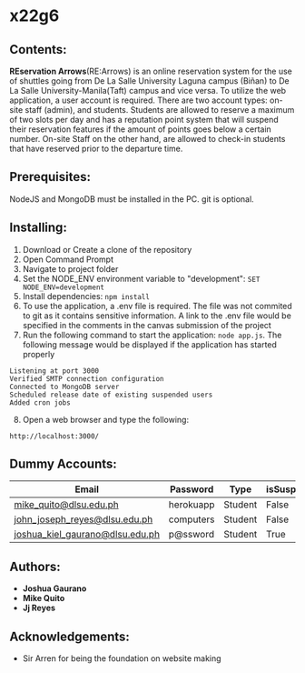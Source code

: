 # x22g6

## Contents:
**REservation Arrows**(RE:Arrows) is an online reservation system for the use of shuttles going from De La Salle University Laguna campus (Biñan) to De La Salle University-Manila(Taft) campus and vice versa. To utilize the web application, a user account is required.  There are two account types: on-site staff (admin), and students. Students are allowed to reserve a maximum of two slots per day and has a reputation point system that will suspend their reservation features if the amount of points goes below a certain number. On-site Staff on the other hand, are allowed to check-in students that have reserved prior to the departure time.

## Prerequisites: 
NodeJS and MongoDB must be installed in the PC. git is optional.

## Installing: 
1. Download or Create a clone of the repository
2. Open Command Prompt 
3. Navigate to project folder
4. Set the NODE_ENV environment variable to "development": `SET NODE_ENV=development`
5. Install dependencies: `npm install`
6. To use the application, a .env file is required.  The file was not commited to git as it contains sensitive information.  A link to the .env file would be specified in the comments in the canvas submission of the project
7. Run the following command to start the application: `node app.js`.  The following message would be displayed if the application has started properly
```
Listening at port 3000
Verified SMTP connection configuration
Connected to MongoDB server
Scheduled release date of existing suspended users
Added cron jobs
```
8. Open a web browser and type the following:
```
http://localhost:3000/
```

## Dummy Accounts:
| Email                      | Password   | Type    | isSuspended |
|----------------------------|------------|---------|-------------|
| mike_quito@dlsu.edu.ph     | herokuapp | Student   |  False |
| john_joseph_reyes@dlsu.edu.ph       | computers  | Student | False |
| joshua_kiel_gaurano@dlsu.edu.ph | p@ssword   | Student | True |

## Authors:
* **Joshua Gaurano** 
* **Mike Quito**
* **Jj Reyes**


## Acknowledgements:
* Sir Arren for being the foundation on website making
